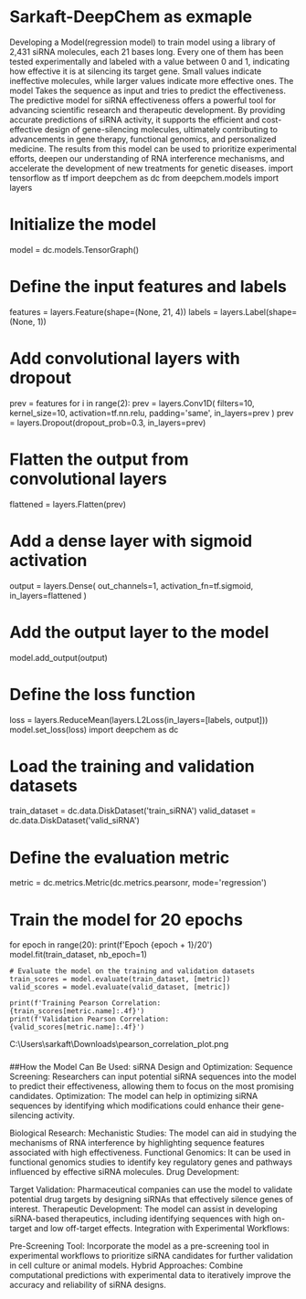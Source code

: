 # Sarkaft-DeepChem as exmaple
Developing a Model(regression model) to train  model using a library of 2,431 siRNA molecules, each 21 bases long. Every one of them has been tested experimentally and labeled with a value between 0 and 1, indicating how effective it is at silencing its target gene. Small values indicate ineffective molecules, while larger values indicate more effective ones. The model Takes the sequence as input and tries to predict the effectiveness.
The predictive model for siRNA effectiveness offers a powerful tool for advancing scientific research and therapeutic development. By providing accurate predictions of siRNA activity, it supports the efficient and cost-effective design of gene-silencing molecules, ultimately contributing to advancements in gene therapy, functional genomics, and personalized medicine. The results from this model can be used to prioritize experimental efforts, deepen our understanding of RNA interference mechanisms, and accelerate the development of new treatments for genetic diseases.
import tensorflow as tf
import deepchem as dc
from deepchem.models import layers

# Initialize the model
model = dc.models.TensorGraph()

# Define the input features and labels
features = layers.Feature(shape=(None, 21, 4))
labels = layers.Label(shape=(None, 1))

# Add convolutional layers with dropout
prev = features
for i in range(2):
    prev = layers.Conv1D(
        filters=10, 
        kernel_size=10, 
        activation=tf.nn.relu, 
        padding='same',
        in_layers=prev
    )
    prev = layers.Dropout(dropout_prob=0.3, in_layers=prev)

# Flatten the output from convolutional layers
flattened = layers.Flatten(prev)

# Add a dense layer with sigmoid activation
output = layers.Dense(
    out_channels=1, 
    activation_fn=tf.sigmoid, 
    in_layers=flattened
)

# Add the output layer to the model
model.add_output(output)

# Define the loss function
loss = layers.ReduceMean(layers.L2Loss(in_layers=[labels, output]))
model.set_loss(loss)
import deepchem as dc

# Load the training and validation datasets
train_dataset = dc.data.DiskDataset('train_siRNA')
valid_dataset = dc.data.DiskDataset('valid_siRNA')

# Define the evaluation metric
metric = dc.metrics.Metric(dc.metrics.pearsonr, mode='regression')

# Train the model for 20 epochs
for epoch in range(20):
    print(f'Epoch {epoch + 1}/20')
    model.fit(train_dataset, nb_epoch=1)
    
    # Evaluate the model on the training and validation datasets
    train_scores = model.evaluate(train_dataset, [metric])
    valid_scores = model.evaluate(valid_dataset, [metric])
    
    print(f'Training Pearson Correlation: {train_scores[metric.name]:.4f}')
    print(f'Validation Pearson Correlation: {valid_scores[metric.name]:.4f}')
C:\Users\sarkaft\Downloads\pearson_correlation_plot.png
###
##How the Model Can Be Used:
siRNA Design and Optimization:
Sequence Screening: Researchers can input potential siRNA sequences into the model to predict their effectiveness, allowing them to focus on the most promising candidates.
Optimization: The model can help in optimizing siRNA sequences by identifying which modifications could enhance their gene-silencing activity.

Biological Research:
Mechanistic Studies: The model can aid in studying the mechanisms of RNA interference by highlighting sequence features associated with high effectiveness.
Functional Genomics: It can be used in functional genomics studies to identify key regulatory genes and pathways influenced by effective siRNA molecules.
Drug Development:

Target Validation: Pharmaceutical companies can use the model to validate potential drug targets by designing siRNAs that effectively silence genes of interest.
Therapeutic Development: The model can assist in developing siRNA-based therapeutics, including identifying sequences with high on-target and low off-target effects.
Integration with Experimental Workflows:

Pre-Screening Tool: Incorporate the model as a pre-screening tool in experimental workflows to prioritize siRNA candidates for further validation in cell culture or animal models.
Hybrid Approaches: Combine computational predictions with experimental data to iteratively improve the accuracy and reliability of siRNA designs.
